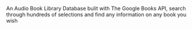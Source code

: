 An Audio Book Library Database bulit with The Google Books API, search through hundreds of selections and find any information on any book you wish

